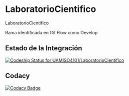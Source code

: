 # LaboratorioCientifico
LaboratorioCientifico


Rama identificada en Git Flow como Develop

## Estado de la Integración
[ ![Codeship Status for UAMISO4101/LaboratorioCientifico](https://app.codeship.com/projects/03a7f800-086b-0135-5cb7-0eeb550ff5e5/status?branch=master)](https://app.codeship.com/projects/214363)

## Codacy
[![Codacy Badge](https://api.codacy.com/project/badge/Grade/52499fe98e3d4e7488a128366676ddae)](https://www.codacy.com/app/yedgar/LaboratorioCientifico?utm_source=github.com&amp;utm_medium=referral&amp;utm_content=UAMISO4101/LaboratorioCientifico&amp;utm_campaign=Badge_Grade)

